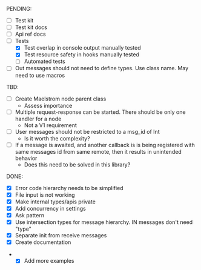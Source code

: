 PENDING: 

- [ ] Test kit
- [ ] Test kit docs
- [ ] Api ref docs
- [ ] Tests
  - [X] Test overlap in console output manually tested
  - [X] Test resource safety in hooks manually tested
  - [ ] Automated tests
- [ ] Out messages should not need to define types. Use class name. May need to use macros

TBD:

- [ ] Create Maelstrom node parent class
  - Assess importance
- [ ] Multiple request-response can be started. There should be only one handler for a node
  - Not a V1 requirement
- [ ] User messages should not be restricted to a msg_id of Int
  - Is it worth the complexity?
- [ ] If a message is awaited, and another callback is is being registered with same messages id from same remote, then it results in unintended behavior
  - Does this need to be solved in this library?
  
DONE:

- [X] Error code hierarchy needs to be simplified
- [X] File input is not working
- [X] Make internal  types/apis private
- [X] Add concurrency in settings
- [X] Ask pattern
- [X] Use intersection types for message hierarchy. IN messages don't need "type"
- [X] Separate init from receive messages
- [X] Create documentation
- - [X] Add more examples